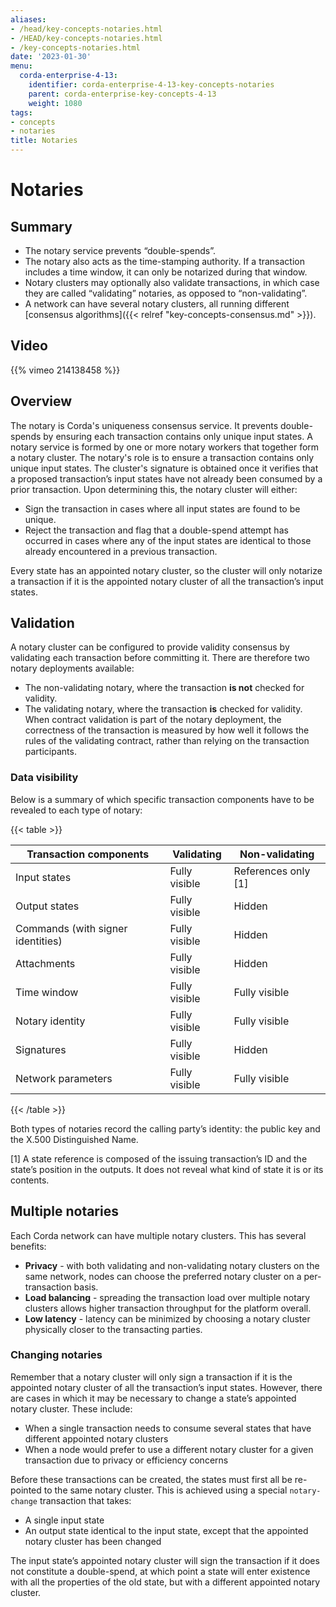 ```yaml
---
aliases:
- /head/key-concepts-notaries.html
- /HEAD/key-concepts-notaries.html
- /key-concepts-notaries.html
date: '2023-01-30'
menu:
  corda-enterprise-4-13:
    identifier: corda-enterprise-4-13-key-concepts-notaries
    parent: corda-enterprise-key-concepts-4-13
    weight: 1080
tags:
- concepts
- notaries
title: Notaries
---
```



# Notaries

## Summary

* The notary service prevents “double-spends”.
* The notary also acts as the time-stamping authority. If a transaction includes a time window, it can only be notarized during that window.
* Notary clusters may optionally also validate transactions, in which case they are called “validating” notaries, as opposed to “non-validating”.
* A network can have several notary clusters, all running different [consensus algorithms]({{< relref "key-concepts-consensus.md" >}}).

## Video

{{% vimeo 214138458 %}}

## Overview

The notary is Corda's uniqueness consensus service. It prevents double-spends by ensuring each transaction contains only unique input states. A notary service is formed by one or more notary workers that together form a notary cluster. The notary's role is to ensure a
transaction contains only unique input states. The cluster's signature is obtained once it verifies
that a proposed transaction’s input states have not already been consumed by a prior transaction. Upon determining this, the notary cluster will either:

* Sign the transaction in cases where all input states are found to be unique.
* Reject the transaction and flag that a double-spend attempt has occurred in cases where any of the input states are identical to those already encountered in a previous transaction.

Every state has an appointed notary cluster, so the cluster will only notarize a transaction if it is the appointed notary cluster of all the transaction’s input states.

## Validation

A notary cluster can be configured to provide validity consensus by validating each transaction
before committing it. There are therefore two notary deployments available:

* The non-validating notary, where the transaction **is not** checked for validity.
* The validating notary, where the transaction **is** checked for validity. When contract validation is part of the notary deployment, the correctness of the transaction is measured by how well it follows the rules of the validating contract,
rather than relying on the transaction participants.

### Data visibility

Below is a summary of which specific transaction components have to be revealed to each type of notary:

{{< table >}}

|Transaction components|Validating|Non-validating|
|-----------------------------------|---------------|-----------------------|
|Input states|Fully visible|References only \[1\]|
|Output states|Fully visible|Hidden|
|Commands (with signer identities)|Fully visible|Hidden|
|Attachments|Fully visible|Hidden|
|Time window|Fully visible|Fully visible|
|Notary identity|Fully visible|Fully visible|
|Signatures|Fully visible|Hidden|
|Network parameters|Fully visible|Fully visible|

{{< /table >}}

Both types of notaries record the calling party’s identity: the public key and the X.500 Distinguished Name.

<a name="key-concepts-notaries-id1"></a>

\[1\]
A state reference is composed of the issuing transaction’s ID and the state’s position in the outputs. It does not
reveal what kind of state it is or its contents.

## Multiple notaries

Each Corda network can have multiple notary clusters. This has several benefits:

* **Privacy** - with both validating and non-validating notary clusters on the same network, nodes can choose the preferred
notary cluster on a per-transaction basis.
* **Load balancing** - spreading the transaction load over multiple notary clusters allows higher transaction
throughput for the platform overall.
* **Low latency** - latency can be minimized by choosing a notary cluster physically closer to the transacting parties.

### Changing notaries

Remember that a notary cluster will only sign a transaction if it is the appointed notary cluster of all the
transaction’s input states. However, there are cases in which it may be necessary to change a state’s appointed notary cluster.
These include:

* When a single transaction needs to consume several states that have different appointed notary clusters
* When a node would prefer to use a different notary cluster for a given transaction due to privacy or efficiency
concerns

Before these transactions can be created, the states must first all be re-pointed to the same notary cluster. This is
achieved using a special `notary-change` transaction that takes:

* A single input state
* An output state identical to the input state, except that the appointed notary cluster has been changed

The input state’s appointed notary cluster will sign the transaction if it does not constitute a double-spend, at which
point a state will enter existence with all the properties of the old state, but with a different appointed notary
cluster.
